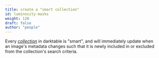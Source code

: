 ```yaml
---
title: create a "smart collection"
id: luminosity-masks
weight: 120
draft: false
author: "people"
---
```


Every [_collection_](../module-reference/utility-modules/shared/collections.md)
in darktable is "smart", and will immediately update when an image's
metadata changes such that it is newly included in or excluded from
the collection's search criteria.
